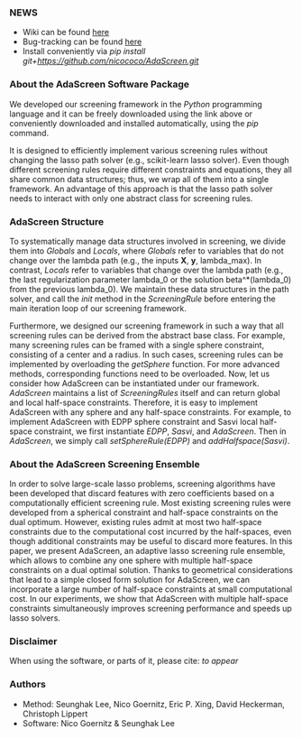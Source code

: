 ### NEWS
- Wiki can be found [here](https://github.com/nicococo/AdaScreen/wiki)
- Bug-tracking can be found [here](https://github.com/nicococo/AdaScreen/issues)
- Install conveniently via _pip install git+https://github.com/nicococo/AdaScreen.git_

### About the AdaScreen Software Package
We developed our screening framework in the _Python_ programming language
and it can be freely downloaded using the link above or conveniently
downloaded and installed automatically, using the _pip_ command.

It is designed to efficiently implement various screening rules without
changing the lasso path solver (e.g., scikit-learn lasso solver).
Even though different screening rules require different constraints
and equations, they all share common data structures; thus, we wrap all
of them into a single framework. An advantage of this approach is that
the lasso path solver needs to interact with only one abstract class for
screening rules.

### AdaScreen Structure
To systematically manage data structures involved in screening, we divide
them into _Globals_ and _Locals_, where _Globals_ refer to variables that
do not change over the lambda path (e.g., the inputs **X**, **y**, lambda_max).
In contrast, _Locals_ refer to variables that change over the lambda path
(e.g., the last regularization parameter lambda_0 or the solution beta^*(lambda_0)
from the previous lambda_0). We maintain these data structures in the path solver,
and call the _init_ method in the _ScreeningRule_ before entering the
main iteration loop of our screening framework.

Furthermore, we designed our screening framework in such a way that
all screening rules can be derived from the abstract base class. For example,
many screening rules can be framed with a single sphere constraint,
consisting of a center and a radius. In such cases, screening rules can be
implemented by overloading the _getSphere_ function. For more advanced methods,
corresponding functions need to be overloaded. Now, let us consider how AdaScreen
can be instantiated under our framework. _AdaScreen_ maintains a list of
_ScreeningRules_ itself and can return global and local half-space constraints.
Therefore, it is easy to implement AdaScreen with any sphere and any half-space
constraints. For example, to implement AdaScreen with EDPP sphere constraint
and Sasvi local half-space constraint, we first instantiate _EDPP_, _Sasvi_,
and _AdaScreen_. Then in _AdaScreen_, we simply call _setSphereRule(EDPP)_
and _addHalfspace(Sasvi)_.

### About the AdaScreen Screening Ensemble
In order to solve large-scale lasso problems, screening algorithms have been
developed that discard features with zero coefficients based on a computationally
efficient screening rule. Most existing screening rules were developed from
a spherical constraint and half-space constraints on the dual optimum. However,
existing rules admit at most two half-space constraints due to the computational
cost incurred by the half-spaces, even though additional constraints may be useful
to discard more features. In this paper, we present AdaScreen, an adaptive lasso
screening rule ensemble, which allows to combine any one sphere with multiple
half-space constraints on a dual optimal solution. Thanks to geometrical considerations
that lead to a simple closed form solution for AdaScreen, we can incorporate a large
number of half-space constraints at small computational cost. In our experiments,
we show that AdaScreen with multiple half-space constraints simultaneously improves
screening performance and speeds up lasso solvers.

### Disclaimer
When using the software, or parts of it, please cite:
_to appear_

### Authors
- Method: Seunghak Lee, Nico Goernitz, Eric P. Xing, David Heckerman, Christoph Lippert
- Software: Nico Goernitz & Seunghak Lee
